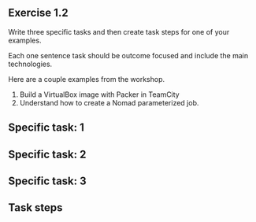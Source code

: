 ## Exercise 1.2 

Write three specific tasks and then create task steps for one of your examples.

Each one sentence task should be outcome focused and include the main technologies.

Here are a couple examples from the workshop.

1. Build a VirtualBox image with Packer in TeamCity 
1. Understand how to create a Nomad parameterized job.

## Specific task: 1

## Specific task: 2

## Specific task: 3

## Task steps